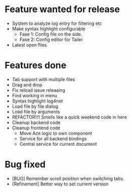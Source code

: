 # Feature wanted for release

- System to analyze log entry for filtering etc
- Make syntax highlight configurable
  - Fase 1: Config file on the side.
  - Fase 2: Config editor for Tailer
- Latest open files    

# Features done

- Tab support with multiple files
- Drag and drop
- Fix reload issue releasing
- Find working in menu
- Syntax highlight log4net
- Load file by file dialog
- Load file by arguments
- REFACTOR!!!! Smells like a quick weekend code in here
- Cleanup backend code
- Cleanup frontend code
  - Move Ace logic to own component
  - Service for all backend bindings
  - Central service for current document

# Bug fixed

- [BUG] Remember scroll position when switching tabs
- [Refinement] Better way to set current version
